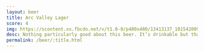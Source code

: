 ```yaml
---
layout: beer
title: Arc Valley Lager
score: 4
img: https://scontent.xx.fbcdn.net/v/t1.0-0/p480x480/13413137_10154200938153745_6141742786313639808_n.jpg?oh=c86f323436ff3a57dae516ffbae665e5&oe=587246EE
desc: Nothing particularly good about this beer. It’s drinkable but that’s about it
permalink: /beer/:title.html
---
```

